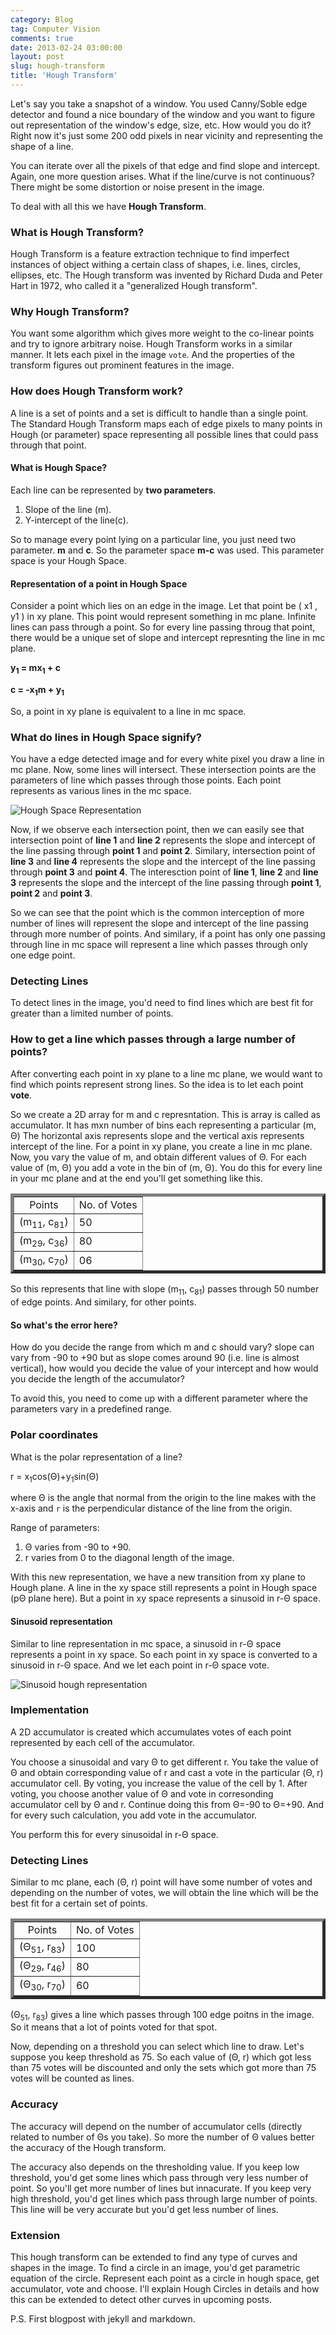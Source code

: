 ```yaml
---
category: Blog
tag: Computer Vision
comments: true
date: 2013-02-24 03:00:00
layout: post
slug: hough-transform
title: 'Hough Transform'
---
```


Let's say you take a snapshot of a window. You used Canny/Soble edge detector and found a nice boundary of the window and you want to figure out representation of the window's edge, size, etc. How would you do it? Right now it's just some 200 odd pixels in near vicinity and representing the shape of a line.

You can iterate over all the pixels of that edge and find slope and intercept. Again, one more question arises. What if the line/curve is not continuous? There might be some distortion or noise present in the image.

To deal with all this we have **Hough Transform**.

### What is Hough Transform?
Hough Transform is a feature extraction technique to find imperfect instances of object withing a certain class of shapes, i.e. lines, circles, ellipses, etc. The Hough transform was invented by Richard Duda and Peter Hart in 1972, who called it a "generalized Hough transform". 

###  Why Hough Transform?
You want some algorithm which gives more weight to the co-linear points and try to ignore arbitrary noise. Hough Transform works in a similar manner. It lets each pixel in the image `vote`. And the properties of the transform figures out prominent features in the image.

### How does Hough Transform work?
A line is a set of points and a set is difficult to handle than a single point.
The Standard Hough Transform maps each of edge pixels to many points in Hough (or parameter) space representing all possible lines that could pass through that point.

####  What is Hough Space?
Each line can be represented by **two parameters**.

 1. Slope of the line (m).
 2. Y-intercept of the line(c).

So to manage every point lying on a particular line, you just need two parameter. **m** and **c**. So the parameter space **m-c** was used. This parameter space is your Hough Space.

#### Representation of a point in Hough Space

Consider a point which lies on an edge in the image. Let that point be ( x1 , y1 ) in xy plane. This point would represent something in mc plane. Infinite lines can pass through a point. So for every line passing throug that point, there would be a unique set of slope and intercept represnting the line in mc plane.

**y<sub>1</sub> = mx<sub>1</sub> + c**

**c = -x<sub>1</sub>m + y<sub>1</sub>**

So, a point in xy plane is equivalent to a line in mc space.

### What do lines in Hough Space signify?

You have a edge detected image and for every white pixel you draw a line in mc plane. Now, some lines will intersect. These intersection points are the parameters of line which passes through those points. Each point represents as various lines in the mc space. 

![Hough Space Representation](/assets/images/hough1.jpg)

Now, if we observe each intersection point, then we can easily see that intersection point of **line 1** and **line 2** represents the slope and intercept of the line passing through **point 1** and **point 2**. Similary, intersection point of **line 3** and **line 4** represents the slope and the intercept of the line passing through **point 3** and **point 4**. The interesction point of **line 1**, **line 2** and **line 3** represents the slope and the intercept of the line passing through **point 1**, **point 2** and **point 3**.

So we can see that the point which is the common interception of more number of lines will represent the slope and intercept of the line passing through more number of points. And similary, if a point has only one passing through line in mc space will represent a line which passes through only one edge point.

### Detecting Lines

To detect lines in the image, you'd need to find lines which are best fit for greater than a limited number of points.

### How to get a line which passes through a large number of points?

After converting each point in xy plane to a line mc plane, we would want to find which points represent strong lines. So the idea is to let each point **vote**.

So we create a 2D array for m and c represntation. This is array is called as accumulator. It has mxn number of bins each representing a particular (m, Θ) The horizontal axis represents slope and the vertical axis represents intercept of the line. For a point in xy plane, you create a line in mc plane. Now, you vary the value of m, and obtain different values of Θ. For each value of (m, Θ) you add a vote in the bin of (m, Θ). You do this for every line in your mc plane and at the end you'll get something like this.

<table BORDER="5"    WIDTH="50%"   CELLPADDING="4" CELLSPACING="3" ALIGN="middle">
    <tr align="center">
        <td>Points</td>
        <td>No. of Votes</td>
    </tr>
    <tr>
        <td>(m<sub>11</sub>, c<sub>81</sub>)</td>
        <td>50</td>
    </tr>
    <tr>
        <td>(m<sub>29</sub>, c<sub>36</sub>)</td>
        <td>80</td>
    </tr>
    <tr>
        <td>(m<sub>30</sub>, c<sub>70</sub>)</td>
        <td>06</td>
    </tr>
</table>

So this represents that line with slope (m<sub>11</sub>, c<sub>81</sub>) passes through 50 number of edge points. And similary, for other points.

#### So what's the error here?

How do you decide the range from which m and c should vary? slope can vary from -90 to +90 but as slope comes around 90 (i.e. line is almost vertical), how would you decide the value of your intercept and how would you decide the length of the accumulator?

To avoid this, you need to come up with a different parameter where the parameters vary in a predefined range.


### Polar coordinates

What is the polar representation of a line?

r = x<sub>1</sub>cos(Θ)+y<sub>1</sub>sin(Θ) 

where Θ is the angle that normal from the origin to the line makes with the x-axis and `r` is the perpendicular distance of the line from the origin.

Range of parameters:

1. Θ varies from -90 to +90.
2. r varies from 0 to the diagonal length of the image.

With this new representation, we have a new transition from xy plane to Hough plane. A line in the xy space still represents a point in Hough space (pΘ plane here). But a point in xy space represents a sinusoid in r-Θ space.

#### Sinusoid representation

Similar to line representation in mc space, a sinusoid in r-Θ space represents a point in xy space. So each point in xy space is converted to a sinusoid in r-Θ space. And we let each point in r-Θ space vote.

![Sinusoid hough representation](/assets/images/hough2.png)

### Implementation

A 2D accumulator is created which accumulates votes of each point represented by each cell of the accumulator.

You choose a sinusoidal and vary Θ to get different r. You take the value of Θ and obtain corresponding value of r and cast a vote in the particular (Θ, r) accumulator cell. By voting, you increase the value of the cell by 1. After voting, you choose another value of Θ and vote in corresonding accumulator cell by Θ and r. Continue doing this from Θ=-90 to Θ=+90. And for every such calculation, you add vote in the accumulator.

You perform this for every sinusoidal in r-Θ space.

### Detecting Lines

Similar to mc plane, each (Θ, r) point will have some number of votes and depending on the number of votes, we will obtain the line which will be the best fit for a certain set of points. 

<table BORDER="5"    WIDTH="50%"   CELLPADDING="4" CELLSPACING="3" ALIGN="middle">
    <tr align="center">
        <td>Points</td>
        <td>No. of Votes</td>
    </tr>
    <tr>
        <td>(Θ<sub>51</sub>, r<sub>83</sub>)</td>
        <td>100</td>
    </tr>
    <tr>
        <td>(Θ<sub>29</sub>, r<sub>46</sub>)</td>
        <td>80</td>
    </tr>
    <tr>
        <td>(Θ<sub>30</sub>, r<sub>70</sub>)</td>
        <td>60</td>
    </tr>
</table>

(Θ<sub>51</sub>, r<sub>83</sub>) gives a line which passes through 100 edge poitns in the image. So it means that a lot of points voted for that spot. 

Now, depending on a threshold you can select which line to draw. Let's suppose you keep threshold as 75. So each value of (Θ, r) which got less than 75 votes will be discounted and only the sets which got more than 75 votes will be counted as lines.

### Accuracy

The accuracy will depend on the number of accumulator cells (directly related to number of Θs you take). So more the number of Θ values better the accuracy of the Hough transform. 

The accuracy also depends on the thresholding value. If you keep low threshold, you'd get some lines which pass through very less number of point. So you'll get more number of lines but innacurate. If you keep very high threshold, you'd get lines which pass through large number of points. This line will be very accurate but you'd get less number of lines.

### Extension

This hough transform can be extended to find any type of curves and shapes in the image. To find a circle in an image, you'd get parametric equation of the circle. Represent each point as a circle in hough space, get accumulator, vote and choose. I'll explain Hough Circles in details and how this can be extended to detect other curves in upcoming posts.

P.S. First blogpost with jekyll and markdown.
